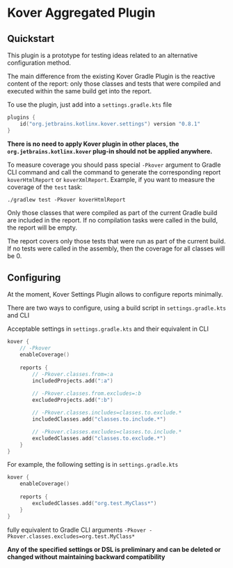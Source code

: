 # Kover Aggregated Plugin

## Quickstart
This plugin is a prototype for testing ideas related to an alternative configuration method.

The main difference from the existing Kover Gradle Plugin is the reactive content of the report: only those classes and tests that were compiled and executed within the same build get into the report.

To use the plugin, just add into a `settings.gradle.kts` file 
```kotlin
plugins {
    id("org.jetbrains.kotlinx.kover.settings") version "0.8.1"
}
```
**There is no need to apply Kover plugin in other places, the `org.jetbrains.kotlinx.kover` plug-in should not be applied anywhere.**

To measure coverage you should pass special `-Pkover` argument to Gradle CLI command and call the command to generate the corresponding report `koverHtmlReport` or `koverXmlReport`.
Example, if you want to measure the coverage of the `test` task:
```shell
./gradlew test -Pkover koverHtmlReport
```

Only those classes that were compiled as part of the current Gradle build are included in the report.
If no compilation tasks were called in the build, the report will be empty.

The report covers only those tests that were run as part of the current build.
If no tests were called in the assembly, then the coverage for all classes will be 0.

## Configuring
At the moment, Kover Settings Plugin allows to configure reports minimally.

There are two ways to configure, using a build script in `settings.gradle.kts` and CLI

Acceptable settings in `settings.gradle.kts` and their equivalent in CLI
```kotlin
kover {
    // -Pkover
    enableCoverage()
    
    reports {
        // -Pkover.classes.from=:a
        includedProjects.add(":a")
        
        // -Pkover.classes.from.excludes=:b
        excludedProjects.add(":b")

        // -Pkover.classes.includes=classes.to.exclude.*
        includedClasses.add("classes.to.include.*")

        // -Pkover.classes.excludes=classes.to.include.*
        excludedClasses.add("classes.to.exclude.*")
    }
}
```

For example, the following setting is in `settings.gradle.kts`
```kotlin
kover {
    enableCoverage()
    
    reports {
        excludedClasses.add("org.test.MyClass*")
    }
}
```
fully equivalent to Gradle CLI arguments `-Pkover -Pkover.classes.excludes=org.test.MyClass*`

**Any of the specified settings or DSL is preliminary and can be deleted or changed without maintaining backward compatibility**